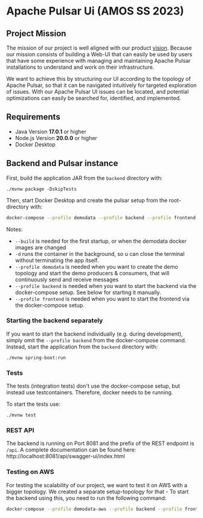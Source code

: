 # Apache Pulsar Ui (AMOS SS 2023)

## Project Mission

The mission of our project is well aligned with our product [vision](https://docs.google.com/spreadsheets/d/1I5EbfJtnI81RnwBSzQUbqHXc9BeGBDle5ZD8TFL68DY/). Because our mission consists of building a Web-UI that can easily be used by users that have some experience with managing and maintaining Apache Pulsar installations to understand and work on their infrastructure.

We want to achieve this by structuring our UI according to the topology of Apache Pulsar, so that it can be navigated intuitively for targeted exploration of issues. With our Apache Pulsar UI issues can be located, and potential optimizations can easily be searched for, identified, and implemented.

## Requirements 

* Java Version **17.0.1** or higher 
* Node.js Version **20.0.0** or higher
* Docker Desktop

## Backend and Pulsar instance

First, build the application JAR from the `backend` directory with:

`./mvnw package -DskipTests`


Then, start Docker Desktop and create the pulsar setup from the root-directory with:

```bash
docker-compose --profile demodata --profile backend --profile frontend up --build --detached
```

Notes: 
* `--build` is needed for the first startup, or when the demodata docker images are changed
* `-d` runs the container in the background, so u can close the terminal without terminating the app itself.
* `--profile demodata` is needed when you want to create the demo topology and start the demo producers & consumers, that will continuously send and receive messages
* `--profile backend` is needed when you want to start the backend via the docker-compose setup. See below for starting it manually.
* `--profile frontend` is needed when you want to start the frontend via the docker-compose setup. 

### Starting the backend separately

If you want to start the backend individually (e.g. during development), simply omit the `--profile backend` from the docker-compose command.
Instead, start the application from the `backend` directory with:

`./mvnw spring-boot:run`

### Tests

The tests (integration tests) don't use the docker-compose setup,
but instead use testcontainers. Therefore, docker needs to be running.

To start the tests use:

`./mvnw test`

### REST API

The backend is running on Port 8081 and the prefix of the REST endpoint is `/api`. A complete documentation can
be found here:
http://localhost:8081/api/swagger-ui/index.html


### Testing on AWS

For testing the scalability of our project, we want to test it on AWS with a bigger topology.
We created a separate setup-topology for that - To start the backend using this, you need to run the following command:

```bash
docker-compose --profile demodata-aws --profile backend --profile frontend up --build -d
```
